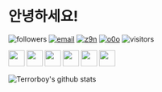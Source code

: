 # 안녕하세요!
![followers](https://img.shields.io/github/followers/Terrorboy?style=social) 
[![email](https://img.shields.io/badge/email-z9n%40kakao.com-yellow)](mailto:z9n@kakao.com) 
[![z9n](https://img.shields.io/badge/site-https%3A%2F%2Fz9n.net-green)](https://z9n.net) 
[![o0o](https://img.shields.io/badge/site-https%3A%2F%2Fo0o.st-green)](https://o0o.st) 
![visitors](https://visitor-badge.laobi.icu/badge?page_id=z9n.Terrorboy) 

<img height="32" width="32" src="https://cdn.jsdelivr.net/npm/simple-icons@v3/icons/codeigniter.svg" /> <img height="32" width="32" src="https://cdn.jsdelivr.net/npm/simple-icons@v3/icons/php.svg" /> <img height="32" width="32" src="https://cdn.jsdelivr.net/npm/simple-icons@v3/icons/mysql.svg" /> <img height="32" width="32" src="https://cdn.jsdelivr.net/npm/simple-icons@v3/icons/jquery.svg" /> <img height="32" width="32" src="https://cdn.jsdelivr.net/npm/simple-icons@v3/icons/markdown.svg" /> <img height="32" width="32" src="https://cdn.jsdelivr.net/npm/simple-icons@v3/icons/github.svg" />



![Terrorboy's github stats](https://github-readme-stats.vercel.app/api?username=Terrorboy&count_private=true&show_icons=true&theme=onedark)
